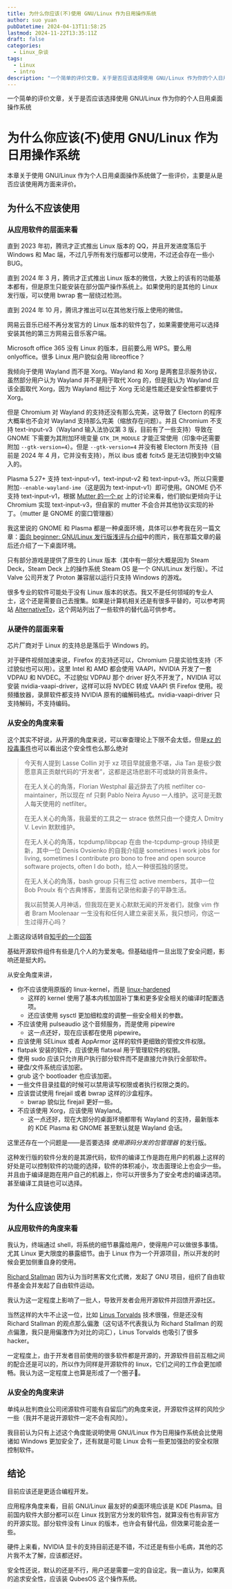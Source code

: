 ```yaml
---
title: 为什么你应该(不)使用 GNU/Linux 作为日用操作系统
author: suo yuan
pubDatetime: 2024-04-13T11:58:25
lastmod: 2024-11-22T13:35:11Z
draft: false
categories:
  - Linux_杂谈
tags:
  - Linux
  - intro
description: "一个简单的评价文章，关于是否应该选择使用 GNU/Linux 作为你的个人日用桌面操作系统"
---
```


<!--more-->
一个简单的评价文章，关于是否应该选择使用 GNU/Linux 作为你的个人日用桌面操作系统
<!--more-->

# 为什么你应该(不)使用 GNU/Linux 作为日用操作系统

本章关于使用 GNU/Linux 作为个人日用桌面操作系统做了一些评价，主要是从是否应该使用两方面来评价。

## 为什么不应该使用

### 从应用软件的层面来看

直到 2023 年初，腾讯才正式推出 Linux 版本的 QQ，并且开发进度落后于 Windows 和 Mac 端，不过几乎所有发行版都可以使用，不过还会存在一些小 BUG。

直到 2024 年 3 月，腾讯才正式推出 Linux 版本的微信，大致上的该有的功能基本都有，但是原生只能安装在部分国产操作系统上。如果使用的是其他的 Linux 发行版，可以使用 bwrap 套一层绕过检测。

直到 2024 年 10 月，腾讯才推出可以在其他发行版上使用的微信。

网易云音乐已经不再分发官方的 Linux 版本的软件包了，如果需要使用可以选择安装其他的第三方网易云音乐客户端。

Microsoft office 365 没有 Linux 的版本，目前要么用 WPS。要么用 onlyoffice。很多 Linux 用户貌似会用 libreoffice？

我倾向于使用 Wayland 而不是 Xorg。Wayland 和 Xorg 是两套显示服务协议，虽然部分用户认为 Wayland 并不是用于取代 Xorg 的，但是我认为 Wayland 应该全面取代 Xorg，因为 Wayland 相比于 Xorg 无论是性能还是安全性都要优于 Xorg。

但是 Chromium 对 Wayland 的支持还没有那么完美，这导致了 Electorn 的程序大概率也不会对 Wayland 支持那么完美（缩放存在问题）。并且 Chromium 不支持 text-input-v3（Wayland 输入法协议第 3 版，目前有了一些支持）导致在 GNOME 下需要为其附加环境变量 `GTK_IM_MODULE` 才能正常使用（印象中还需要附加 `--gtk-version=4`）。但是 `--gtk-version=4` 并没有被 Electorn 所支持（目前是 2024 年 4 月，它并没有支持），所以 ibus 或者 fcitx5 是无法切换到中文输入的。

Plasma 5.27+ 支持 text-input-v1，text-input-v2 和 text-input-v3。所以只需要附加`--enable-wayland-ime`（这是因为 text-input-v1）即可使用。GNOME 仍不支持 text-input-v1，根据 [Mutter 的一个 pr](https://gitlab.gnome.org/GNOME/mutter/-/merge_requests/3751) 上的讨论来看，他们貌似更倾向于让 Chromium 实现 text-input-v3，但自家的 mutter 不会合并其他协议实现的补丁。（mutter 是 GNOME 的窗口管理器）

我这里说的 GNOME 和 Plasma 都是一种桌面环境，具体可以参考我在另一篇文章：[面向 beginner: GNU/Linux 发行版浅评与介绍](../distrointro/)中的图片，我在那篇文章的最后还介绍了一下桌面环境。

只有部分游戏是提供了原生的 Linux 版本（其中有一部分大概是因为 Steam Deck，Steam Deck 上的操作系统 Steam OS 是一个 GNU/Linux 发行版）。不过 Valve 公司开发了 Proton 兼容层以运行只支持 Windows 的游戏。

很多专业的软件可能处于没有 Linux 版本的状态。我又不是任何领域的专业人士，这个还是需要自己去搜集。如果是计算机相关还是有很多平替的，可以参考网站 [AlternativeTo](https://alternativeto.net/)，这个网站列出了一些软件的替代品可供参考。

### 从硬件的层面来看

芯片厂商对于 Linux 的支持总是落后于 Windows 的。

对于硬件视频加速来说，Firefox 的支持还可以，Chromium 只是实验性支持（不过貌似也可以用）。这里 Intel 和 AMD 都会使用 VAAPI，NVIDIA 开发了一套 VDPAU 和 NVDEC。不过貌似 VDPAU 那个 driver 好久不开发了，NVIDIA 可以安装 nvidia-vaapi-driver，这样可以将 NVDEC 转成 VAAPI 供 Firefox 使用。视频播放器，录屏软件都支持 NVIDIA 原有的编解码格式。nvidia-vaapi-driver 只支持解码，不支持编码。

### 从安全的角度来看

这个其实不好说，从开源的角度来说，可以审查理论上下限不会太低，但是[xz 的投毒事件](https://en.wikipedia.org/wiki/XZ_Utils_backdoor)也可以看出这个安全性也么那么绝对

> 今天有人提到 Lasse Collin 对于 xz 项目早就疲惫不堪，Jia Tan 是极少数愿意真正贡献代码的“开发者”，这都是这场悲剧不可或缺的背景条件。
>
> 在无人关心的角落，Florian Westphal 最近辞去了内核 netfilter co-maintainer，所以现在 nf 只剩 Pablo Neira Ayuso 一人维护。这可是无数人每天使用的 netfilter。
>
> 在无人关心的角落，我最爱的工具之一 strace 依然只由一个捷克人 Dmitry V. Levin 默默维护。
>
> 在无人关心的角落，tcpdump/libpcap 在由 the-tcpdump-group 持续更新，其中一位 Denis Ovsienko 的自我介绍是 sometimes I work jobs for living, sometimes I contribute pro bono to free and open source software projects, often I do both，给人一种很孤独的感觉。
>
> 在无人关心的角落，bash group 只有三位 active members，其中一位 Bob Proulx 有个古典博客，里面有记录他和妻子的平静生活。
>
> 我以前赞美人月神话，但我现在更关心默默无闻的开发者们，就像 vim 作者 Bram Moolenaar 一生没有和任何人建立亲密关系，我只想问，你这一生过得开心吗？

上面这段话转自[知乎的一个回答](https://www.zhihu.com/question/650826484/answer/3451699113)

基础开源软件组件有些是几个人的为爱发电。但基础组件一旦出现了安全问题，影响还是挺大的。

从安全角度来讲，

- 你不应该使用原版的 linux-kernel，而是 [linux-hardened](https://github.com/anthraxx/linux-hardened)
  - 这样的 kernel 使用了基本内核加固补丁集和更多安全相关的编译时配置选项。
  - 还应该使用 sysctl 更加细粒度的调整一些安全相关的参数。
- 不应该使用 pulseaudio 这个音频服务，而是使用 pipewire
  - 这一点还好，现在应该都在使用 pipewire。
- 应该使用 SELinux 或者 AppArmor 这样的软件更细致的管控文件权限。
- flatpak 安装的软件，应该使用 flatseal 用于管理软件的权限。
- 使用 sudo 应该只允许用户执行部分软件而不是直接允许执行全部软件。
- 硬盘/文件系统应该加密。
- grub 这个 bootloader 也应该加密。
- 一些文件目录挂载的时候可以禁用读写权限或者执行权限之类的。
- 应该尝试使用 firejail 或者 bwrap 这样的沙盒程序。
  - bwrap 貌似比 firejail 更好一些。
- 不应该使用 Xorg，应该使用 Wayland。
  - 这一点还好，现在大部分的桌面环境都带有 Wayland 的支持，最新版本的 KDE Plasma 和 GNOME 甚至默认就是 Wayland 会话。

这里还存在一个问题是——是否要选择 _使用源码分发的包管理器_ 的发行版。

这种发行版的软件分发的是其源代码，软件的编译工作是跑在用户的机器上这样的好处是可以控制软件的功能的选择，软件的体积减小，攻击面理论上也会少一些。并且由于编译是跑在用户自己的机器上，你可以开很多为了安全考虑的编译选项。甚至编译工具链也可以选择。

## 为什么应该使用

### 从应用软件的角度来看

我认为，终端通过 shell，将系统的细节暴露给用户，使得用户可以做很多事情。尤其 Linux 更大限度的暴露细节。由于 Linux 作为一个开源项目，所以开发的时候会更加侧重自身的使用。

[Richard Stallman](https://en.wikipedia.org/wiki/Richard_Stallman) 因为认为当时黑客文化式微，发起了 GNU 项目，组织了自由软件基金会并发起了自由软件运动。

我认为这一定程度上影响了一批人，导致开发者会用开源软件并回馈开源社区。

当然这样的大牛不止这一位，比如 [Linus Torvalds](https://en.wikipedia.org/wiki/Linus_Torvalds) 技术很强，但是还没有 Richard Stallman 的观点那么偏激（这句话不代表我认为 Richard Stallman 的观点偏激，我只是用偏激作为对比的词汇），Linus Torvalds 也吸引了很多 hacker。

一定程度上，由于开发者目前使用的很多软件都是开源的，开源软件目前互相之间的配合还是可以的，所以作为同样是开源软件的 linux，它们之间的工作会更加顺畅。我认为这一定程度上也算是形成了一个圈子🤪。

### 从安全的角度来讲

单纯从批判商业公司闭源软件可能有自留后门的角度来说，开源软件这样的风险少一些（我并不是说开源软件一定不会有风险）。

我目前认为只有上述这个角度能说明使用 GNU/Linux 作为日用操作系统会比使用诸如 Windows 更加安全了，还有就是可能 Linux 会有一些更加强劲的安全权限控制软件。

## 结论

目前应该还是更适合编程开发。

应用程序角度来看，目前 GNU/Linux 最友好的桌面环境应该是 KDE Plasma。目前国内软件大部分都可以在 Linux 找到官方分发的软件包，就算没有也有非官方的开源实现。部分软件没有 Linux 的版本，也许会有替代品，但效果可能会差一些。

硬件上来看，NVIDIA 显卡的支持目前还是不错，不过还是有些小毛病，其他的芯片我不太了解，应该都还好。

安全性还说，默认的还是不行，用户还是需要一定的自设定。我一直认为，如果真的追求安全性，应该装 QubesOS 这个操作系统。

